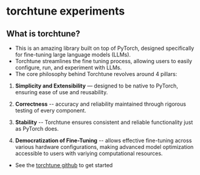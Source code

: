 # torchtune experiments

## What is torchtune?
* This is an amazing library built on top of PyTorch, designed specifically for fine-tuning large language models (LLMs).
* Torchtune streamlines the fine tuning process, allowing users to easily configure, run, and experiment with LLMs.
* The core philosophy behind Torchtune revolves around 4 pillars:

1. **Simplicity and Extensibility** — designed to be native to PyTorch, ensuring ease of use and reusability.

2. **Correctness** -- accuracy and reliability maintained through rigorous testing of every component.

3. **Stability** -- Torchtune ensures consistent and reliable functionality just as PyTorch does. 

4. **Democratization of Fine-Tuning** -- allows effective fine-tuning across various hardware configurations, making advanced model optimization accessible to users with variying computational resources.


* See the [torchtune github](https://github.com/pytorch/torchtune?tab=readme-ov-file) to get started
